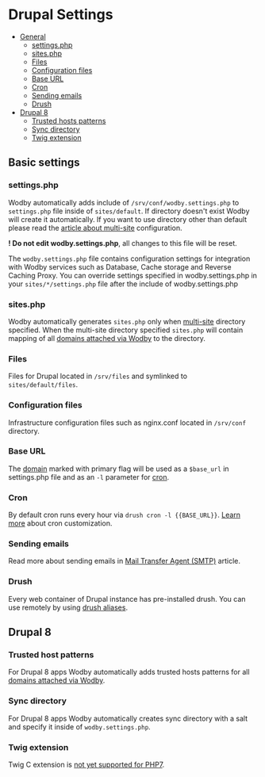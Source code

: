 # Drupal Settings

* [General](#general)
    * [settings.php](#settingsphp)
    * [sites.php](#sitesphp)
    * [Files](#files)
    * [Configuration files](#configuration-files)
    * [Base URL](#base-url)
    * [Cron](#cron)
    * [Sending emails](#sending-emails)
    * [Drush](#drush)
* [Drupal 8](#drupal8)
    * [Trusted hosts patterns](#trusted-hosts-patterns)
    * [Sync directory](#sync-directory)
    * [Twig extension](#twig-extension)

## Basic settings

### settings.php

Wodby automatically adds include of `/srv/conf/wodby.settings.php` to `settings.php` file inside of `sites/default`. If directory doesn't exist Wodby will create it automatically. If you want to use directory other than default please read the [article about multi-site](multi-site.md) configuration.

**! Do not edit wodby.settings.php**, all changes to this file will be reset.

The `wodby.settings.php` file contains configuration settings for integration with Wodby services such as Database, Cache storage and Reverse Caching Proxy. You can override settings specified in wodby.settings.php in your `sites/*/settings.php` file after the include of wodby.settings.php 

### sites.php

Wodby automatically generates `sites.php` only when [multi-site](multi-site.md) directory specified. When the multi-site directory specified `sites.php` will contain mapping of all [domains attached via Wodby](../domains.md) to the directory.     

### Files 

Files for Drupal located in `/srv/files` and symlinked to `sites/default/files`.

### Configuration files

Infrastructure configuration files such as nginx.conf located in `/srv/conf` directory.
  
### Base URL

The [domain](../domains.md) marked with primary flag will be used as a `$base_url` in settings.php file and as an `-l` parameter for [cron](#cron).

### Cron

By default cron runs every hour via `drush cron -l {{BASE_URL}}`. [Learn more](../../infrastructure/cron.md) about cron customization.

### Sending emails

Read more about sending emails in [Mail Transfer Agent (SMTP)](../../infrastructure/mta.md) article.

### Drush

Every web container of Drupal instance has pre-installed drush. You can use remotely by using [drush aliases](drush.md).

## Drupal 8

### Trusted host patterns

For Drupal 8 apps Wodby automatically adds trusted hosts patterns for all [domains attached via Wodby](../domains.md).

### Sync directory

For Drupal 8 apps Wodby automatically creates sync directory with a salt and specify it inside of `wodby.settings.php`.

### Twig extension

Twig C extension is <a href="https://github.com/twigphp/Twig/issues/1695" target="_blank">not yet supported for PHP7</a>.    